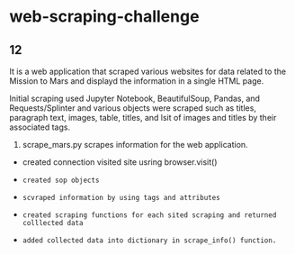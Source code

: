 # web-scraping-challenge
## 12

It is a web application that scraped various websites for data related to the Mission to Mars and displayd the information in a single HTML page. 

Initial scraping used Jupyter Notebook, BeautifulSoup, Pandas, and Requests/Splinter and various objects were scraped such as titles, paragraph text, images, table, titles, and lsit of images and titles by their associated tags. 

1. scrape_mars.py scrapes information for the web application. 
* created connection
 visited site usring browser.visit()
*     created sop objects
*     scvraped information by using tags and attributes
*     created scraping functions for each sited scraping and returned colllected data
*     added collected data into dictionary in scrape_info() function. 
   

